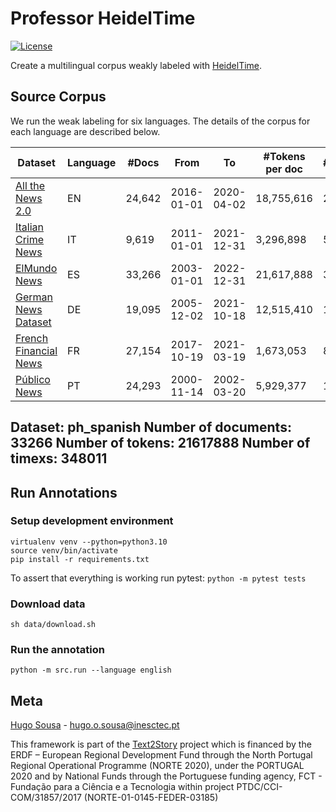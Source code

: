 # Professor HeidelTime

[![License](https://img.shields.io/badge/license-MIT-brightgreen)](LICENSE)

Create a multilingual corpus weakly labeled with [HeidelTime](https://github.com/HeidelTime/heideltime).

## Source Corpus

We run the weak labeling for six languages. The details of the corpus for each language are described below.

| Dataset                 | Language | #Docs     | From       | To          | #Tokens per doc | #Annotations | 
|-------------------------|----------|-----------|------------|-------------|-----------------|--------------|
| [All the News 2.0]      | EN       | 24,642    | 2016-01-01 | 2020-04-02  | 18,755,616      | 254,803      |
| [Italian Crime News]    | IT       | 9,619     | 2011-01-01 | 2021-12-31  | 3,296,898       | 58,823       |
| [ElMundo News]          | ES       | 33,266    | 2003-01-01 | 2022-12-31  | 21,617,888      | 348,011      |
| [German News Dataset]   | DE       | 19,095    | 2005-12-02 | 2021-10-18  | 12,515,410      | 194,043      |
| [French Financial News] | FR       | 27,154    | 2017-10-19 | 2021-03-19  | 1,673,053       | 83,431       |
| [Público News]          | PT       | 24,293    | 2000-11-14 | 2002-03-20  | 5,929,377       | 111,810      |

Dataset: ph_spanish
Number of documents: 33266
Number of tokens: 21617888
Number of timexs: 348011
---------------------------

[All the News 2.0]: https://components.one/datasets/all-the-news-2-news-articles-dataset/

[Italian Crime News]: https://github.com/federicarollo/Italian-Crime-News

[ElMundo News]: https://github.com/hmosousa/elmundo_scraper

[German News Dataset]: https://www.kaggle.com/datasets/pqbsbk/german-news-dataset

[French Financial News]: https://www.kaggle.com/datasets/arcticgiant/french-financial-news

[Público News]: https://drive.inesctec.pt/s/N4ETjmF4k2MNkEs/download/publico_news.zip

## Run Annotations

### Setup development environment

```shell
virtualenv venv --python=python3.10
source venv/bin/activate
pip install -r requirements.txt
```

To assert that everything is working run pytest: `python -m pytest tests`

### Download data

```shell
sh data/download.sh
```

### Run the annotation

```shell
python -m src.run --language english
```

## Meta

[Hugo Sousa](https://hugosousa.net) - hugo.o.sousa@inesctec.pt

This framework is part of the [Text2Story](https://text2story.inesctec.pt) project which is financed by the ERDF – European Regional Development Fund through the North Portugal Regional Operational Programme (NORTE 2020), under the PORTUGAL 2020 and by National Funds through the Portuguese funding agency, FCT - Fundação para a Ciência e a Tecnologia within project PTDC/CCI-COM/31857/2017 (NORTE-01-0145-FEDER-03185)
